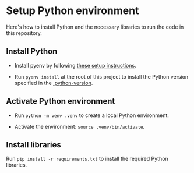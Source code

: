 # Setup Python environment

Here's how to install Python and the necessary libraries to run the code in this repository.


## Install Python

* Install pyenv by following [these setup instructions](https://github.com/pyenv/pyenv?tab=readme-ov-file#installation).

* Run `pyenv install` at the root of this project to install the Python version specified in the  [.python-version](/.python-version).


## Activate Python environment

* Run `python -m venv .venv` to create a local Python environment.

* Activate the environment: `source .venv/bin/activate`.


## Install libraries

Run `pip install -r requirements.txt` to install the required Python libraries.
